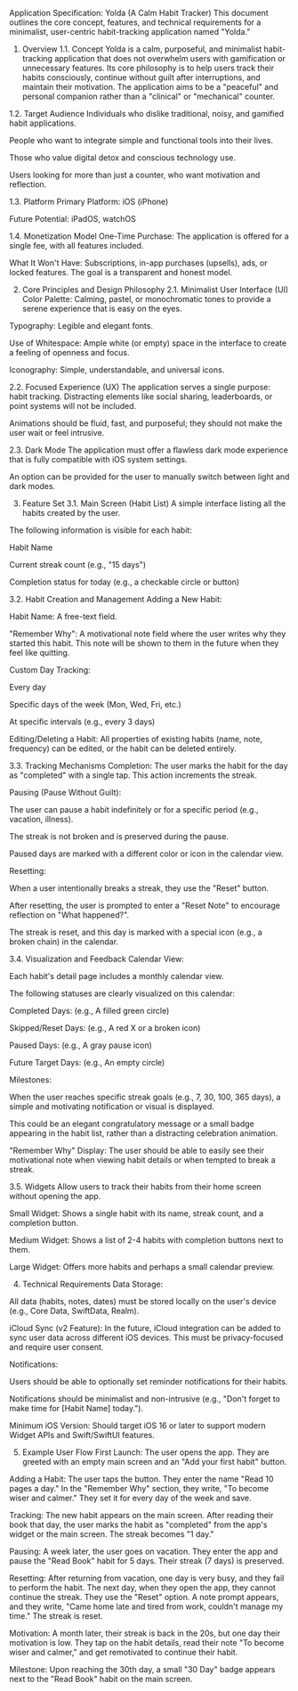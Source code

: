 Application Specification: Yolda (A Calm Habit Tracker)
This document outlines the core concept, features, and technical requirements for a minimalist, user-centric habit-tracking application named "Yolda."

1. Overview
1.1. Concept
Yolda is a calm, purposeful, and minimalist habit-tracking application that does not overwhelm users with gamification or unnecessary features. Its core philosophy is to help users track their habits consciously, continue without guilt after interruptions, and maintain their motivation. The application aims to be a "peaceful" and personal companion rather than a "clinical" or "mechanical" counter.

1.2. Target Audience
Individuals who dislike traditional, noisy, and gamified habit applications.

People who want to integrate simple and functional tools into their lives.

Those who value digital detox and conscious technology use.

Users looking for more than just a counter, who want motivation and reflection.

1.3. Platform
Primary Platform: iOS (iPhone)

Future Potential: iPadOS, watchOS

1.4. Monetization Model
One-Time Purchase: The application is offered for a single fee, with all features included.

What It Won't Have: Subscriptions, in-app purchases (upsells), ads, or locked features. The goal is a transparent and honest model.

2. Core Principles and Design Philosophy
2.1. Minimalist User Interface (UI)
Color Palette: Calming, pastel, or monochromatic tones to provide a serene experience that is easy on the eyes.

Typography: Legible and elegant fonts.

Use of Whitespace: Ample white (or empty) space in the interface to create a feeling of openness and focus.

Iconography: Simple, understandable, and universal icons.

2.2. Focused Experience (UX)
The application serves a single purpose: habit tracking. Distracting elements like social sharing, leaderboards, or point systems will not be included.

Animations should be fluid, fast, and purposeful; they should not make the user wait or feel intrusive.

2.3. Dark Mode
The application must offer a flawless dark mode experience that is fully compatible with iOS system settings.

An option can be provided for the user to manually switch between light and dark modes.

3. Feature Set
3.1. Main Screen (Habit List)
A simple interface listing all the habits created by the user.

The following information is visible for each habit:

Habit Name

Current streak count (e.g., "15 days")

Completion status for today (e.g., a checkable circle or button)

3.2. Habit Creation and Management
Adding a New Habit:

Habit Name: A free-text field.

"Remember Why": A motivational note field where the user writes why they started this habit. This note will be shown to them in the future when they feel like quitting.

Custom Day Tracking:

Every day

Specific days of the week (Mon, Wed, Fri, etc.)

At specific intervals (e.g., every 3 days)

Editing/Deleting a Habit: All properties of existing habits (name, note, frequency) can be edited, or the habit can be deleted entirely.

3.3. Tracking Mechanisms
Completion: The user marks the habit for the day as "completed" with a single tap. This action increments the streak.

Pausing (Pause Without Guilt):

The user can pause a habit indefinitely or for a specific period (e.g., vacation, illness).

The streak is not broken and is preserved during the pause.

Paused days are marked with a different color or icon in the calendar view.

Resetting:

When a user intentionally breaks a streak, they use the "Reset" button.

After resetting, the user is prompted to enter a "Reset Note" to encourage reflection on "What happened?".

The streak is reset, and this day is marked with a special icon (e.g., a broken chain) in the calendar.

3.4. Visualization and Feedback
Calendar View:

Each habit's detail page includes a monthly calendar view.

The following statuses are clearly visualized on this calendar:

Completed Days: (e.g., A filled green circle)

Skipped/Reset Days: (e.g., A red X or a broken icon)

Paused Days: (e.g., A gray pause icon)

Future Target Days: (e.g., An empty circle)

Milestones:

When the user reaches specific streak goals (e.g., 7, 30, 100, 365 days), a simple and motivating notification or visual is displayed.

This could be an elegant congratulatory message or a small badge appearing in the habit list, rather than a distracting celebration animation.

"Remember Why" Display: The user should be able to easily see their motivational note when viewing habit details or when tempted to break a streak.

3.5. Widgets
Allow users to track their habits from their home screen without opening the app.

Small Widget: Shows a single habit with its name, streak count, and a completion button.

Medium Widget: Shows a list of 2-4 habits with completion buttons next to them.

Large Widget: Offers more habits and perhaps a small calendar preview.

4. Technical Requirements
Data Storage:

All data (habits, notes, dates) must be stored locally on the user's device (e.g., Core Data, SwiftData, Realm).

iCloud Sync (v2 Feature): In the future, iCloud integration can be added to sync user data across different iOS devices. This must be privacy-focused and require user consent.

Notifications:

Users should be able to optionally set reminder notifications for their habits.

Notifications should be minimalist and non-intrusive (e.g., "Don't forget to make time for [Habit Name] today.").

Minimum iOS Version: Should target iOS 16 or later to support modern Widget APIs and Swift/SwiftUI features.

5. Example User Flow
First Launch: The user opens the app. They are greeted with an empty main screen and an "Add your first habit" button.

Adding a Habit: The user taps the button. They enter the name "Read 10 pages a day." In the "Remember Why" section, they write, "To become wiser and calmer." They set it for every day of the week and save.

Tracking: The new habit appears on the main screen. After reading their book that day, the user marks the habit as "completed" from the app's widget or the main screen. The streak becomes "1 day."

Pausing: A week later, the user goes on vacation. They enter the app and pause the "Read Book" habit for 5 days. Their streak (7 days) is preserved.

Resetting: After returning from vacation, one day is very busy, and they fail to perform the habit. The next day, when they open the app, they cannot continue the streak. They use the "Reset" option. A note prompt appears, and they write, "Came home late and tired from work, couldn't manage my time." The streak is reset.

Motivation: A month later, their streak is back in the 20s, but one day their motivation is low. They tap on the habit details, read their note "To become wiser and calmer," and get remotivated to continue their habit.

Milestone: Upon reaching the 30th day, a small "30 Day" badge appears next to the "Read Book" habit on the main screen.